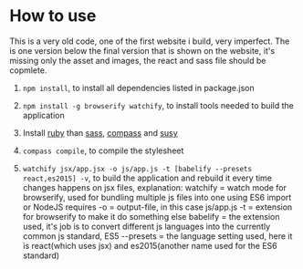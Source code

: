 How to use
==========

This is a very old code, one of the first website i build, very imperfect. The is one version below the final version that is shown on the website, it's missing only the asset and images, the react and sass file should be copmlete.

1. `npm install`, to install all dependencies listed in package.json

2. `npm install -g browserify watchify`, to install tools needed to build the application

3. Install [ruby](http://rubyinstaller.org/) than [sass](http://sass-lang.com/install), [compass](http://compass-style.org/install/) and [susy](http://susydocs.oddbird.net/en/latest/install/) 

4. `compass compile`, to compile the stylesheet

5. `watchify jsx/app.jsx -o js/app.js -t [babelify --presets react,es2015] -v`, to build the application and rebuild it every time changes happens on jsx files,
        explanation: 
                watchify    = watch mode for browserify, used for bundling multiple js files into one using ES6 import or NodeJS requires
                -o          = output-file, in this case js/app.js
                -t          = extension for browserify to make it do something else
                babelify    = the extension used, it's job is to convert different js languages into the currently common js standard, ES5
                --presets   = the language setting used, here it is react(which uses jsx) and es2015(another name used for the ES6 standard)
